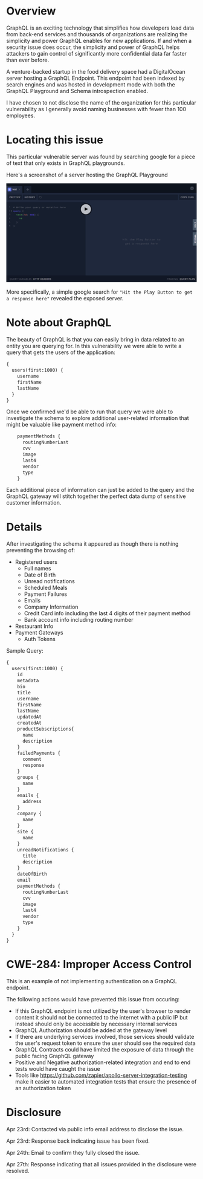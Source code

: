 # Overview

GraphQL is an exciting technology that simplifies how developers load data from back-end services and thousands of organizations are realizing the simplicity and power GraphQL enables for new applications. If and when a security issue does occur, the simplicity and power of GraphQL helps attackers to gain control of significantly more confidential data far faster than ever before.

A venture-backed startup in the food delivery space had a DigitalOcean server hosting a GraphQL Endpoint. This endpoint had been indexed by search engines and was hosted in development mode with both the GraphQL Playground and Schema introspection enabled.

I have chosen to not disclose the name of the organization for this particular vulnerability as I generally avoid naming businesses with fewer than 100 employees.

# Locating this issue

This particular vulnerable server was found by searching google for a piece of text that only exists in GraphQL playgrounds.

Here's a screenshot of a server hosting the GraphQL Playground

![Playground](Playground.png)

More specifically, a simple google search for `"Hit the Play Button to get a response here"` revealed the exposed server.


# Note about GraphQL

The beauty of GraphQL is that you can easily bring in data related to an entity you are querying for. In this vulnerability we were able to write a query that gets the users of the application:

```
{
  users(first:1000) {
    username
    firstName
    lastName
  }
}
```

Once we confirmed we'd be able to run that query we were able to investigate the schema to explore additional user-related information that might be valuable like payment method info:

```
    paymentMethods {
      routingNumberLast
      cvv
      image
      last4
      vendor
      type
    }
```

Each additional piece of information can just be added to the query and the GraphQL gateway will stitch together the perfect data dump of sensitive customer information.

# Details

After investigating the schema it appeared as though there is nothing preventing the browsing of:

* Registered users
    - Full names
    - Date of Birth
    - Unread notifications
    - Scheduled Meals
    - Payment Failures
    - Emails
    - Company Information
    - Credit Card info including the last 4 digits of their payment method
    - Bank account info including routing number
* Restaurant Info
* Payment Gateways
    - Auth Tokens


Sample Query:

```
{
  users(first:1000) {
    id
    metadata
    bio
    title
    username
    firstName
    lastName
    updatedAt
    createdAt
    productSubscriptions{
      name
      description
    }
    failedPayments {
      comment
      response
    }
    groups {
      name
    }
    emails {
      address
    }
    company {
      name
    }
    site {
      name
    }
    unreadNotifications {
      title
      description
    }
    dateOfBirth
    email
    paymentMethods {
      routingNumberLast
      cvv
      image
      last4
      vendor
      type
    }
  }
}
```

# CWE-284: Improper Access Control

This is an example of not implementing authentication on a GraphQL endpoint.

The following actions would have prevented this issue from occuring: 
* If this GraphQL endpoint is not utilized by the user's browser to render content it should not be connected to the internet with a public IP but instead should only be accessible by necessary internal services
* GraphQL Authorization should be added at the gateway level
* If there are underlying services involved, those services should validate the user's request token to ensure the user should see the required data
* GraphQL Contracts could have limited the exposure of data through the public facing GraphQL gateway
* Positive and Negative authorization-related integration and end to end tests would have caught the issue 
* Tools like https://github.com/zapier/apollo-server-integration-testing make it easier to automated integration tests that ensure the presence of an authorization token

# Disclosure

Apr 23rd: Contacted via public info email address to disclose the issue.

Apr 23rd: Response back indicating issue has been fixed.

Apr 24th: Email to confirm they fully closed the issue.

Apr 27th: Response indicating that all issues provided in the disclosure were resolved.
